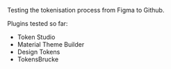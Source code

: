 Testing the tokenisation process from Figma to Github.

Plugins tested so far:
- Token Studio
- Material Theme Builder
- Design Tokens
- TokensBrucke